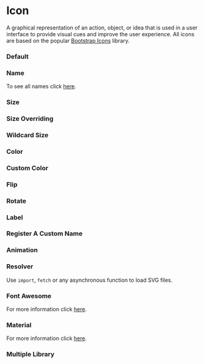 # Icon

A graphical representation of an action, object, or idea that is used in a user interface to provide visual cues and improve the user experience. All icons are based on the popular [Bootstrap Icons](https://icons.getbootstrap.com) library.

<Playground />

<Usage />

<Api />

<GlobalConfig />

<Examples />

### Default

<Example value="default" />

### Name

To see all names click [here](https://icons.getbootstrap.com).

<Example value="name" />

### Size

<Example value="size" />

### Size Overriding

<Example value="size-overriding" />

### Wildcard Size

<Example value="wildcard-size" />

### Color

<Example value="color" />

### Custom Color

<Example value="custom-color" />

### Flip

<Example value="flip" />

### Rotate

<Example value="rotate" />

### Label

<Example value="label" />

### Register A Custom Name

<Example value="register-a-custom-name" />

### Animation

<Example value="animation" />

### Resolver

Use `import`, `fetch` or any asynchronous function to load SVG files.

<Example value="resolver" />

### Font Awesome

For more information click [here](https://fontawesome.com).

<Example value="font-awesome" />

### Material

For more information click [here](https://fonts.google.com/icons).

<Example value="material" />

### Multiple Library

<Example value="multiple-library" />

<LastModified />
